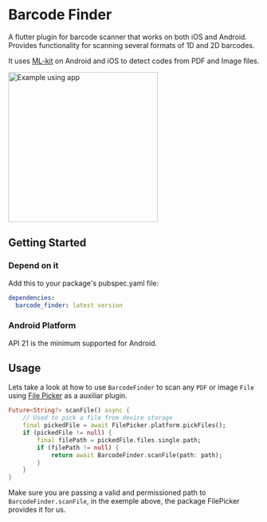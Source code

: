 # Barcode Finder

A flutter plugin for barcode scanner that works on both iOS and Android. Provides functionality for scanning several formats of 1D and 2D barcodes.

It uses [ML-kit](https://developers.google.com/ml-kit) on Android and iOS to detect codes from PDF and Image files.

<img src="https://github.com/PopcodeMobile/barcode-finder/blob/main/example/sample.gif?raw=true" width="300" alt="Example using app"/>

## Getting Started

###  Depend on it

Add this to your package's pubspec.yaml file:
```yaml
dependencies:
  barcode_finder: latest version
```
### Android Platform

API 21 is the minimum supported for Android.

## Usage

Lets take a look at how to use `BarcodeFinder` to scan any `PDF` or image `File` using [File Picker](https://pub.dev/packages/file_picker) as a auxiliar plugin.

```dart
Future<String?> scanFile() async {
    // Used to pick a file from device storage
    final pickedFile = await FilePicker.platform.pickFiles();
    if (pickedFile != null) {
        final filePath = pickedFile.files.single.path;
        if (filePath != null) {
            return await BarcodeFinder.scanFile(path: path);
        }
    }
}
```

Make sure you are passing a valid and permissioned path to `BarcodeFinder.scanFile`, in the exemple above, the package FilePicker provides it for us.
